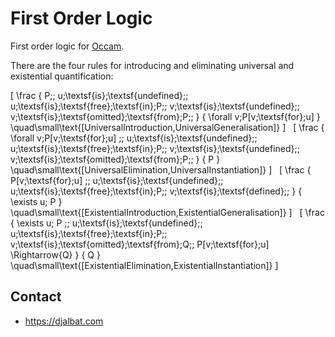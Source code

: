 # First Order Logic

First order logic for [Occam](https://occam.science).

There are the four rules for introducing and eliminating universal and existential quantification:

\[
\frac
{
P\;\;
u\;\textsf{is}\;\textsf{undefined}\;\;
u\;\textsf{is}\;\textsf{free}\;\textsf{in}\;P\;\;
v\;\textsf{is}\;\textsf{undefined}\;\;
v\;\textsf{is}\;\textsf{omitted}\;\textsf{from}\;P\;\;
}
{
\forall v\;P[v\;\textsf{for}\;u]
}
\quad\small\text{[UniversalIntroduction,UniversalGeneralisation]}
\]
&nbsp;
\[
\frac
{
\forall v\;P[v\;\textsf{for}\;u]
\;\;
u\;\textsf{is}\;\textsf{undefined}\;\;
u\;\textsf{is}\;\textsf{free}\;\textsf{in}\;P\;\;
v\;\textsf{is}\;\textsf{undefined}\;\;
v\;\textsf{is}\;\textsf{omitted}\;\textsf{from}\;P\;\;
}
{
P
}
\quad\small\text{[UniversalElimination,UniversalInstantiation]}
\]
&nbsp;
\[
\frac
{
P[v\;\textsf{for}\;u]
\;\;
u\;\textsf{is}\;\textsf{undefined}\;\;
u\;\textsf{is}\;\textsf{free}\;\textsf{in}\;P\;\;
v\;\textsf{is}\;\textsf{defined}\;\;
}
{
\exists u\; P
}
\quad\small\text{[ExistentialIntroduction,ExistentialGeneralisation]}
\]
&nbsp;
\[
\frac
{
\exists u\; P
\;\;
u\;\textsf{is}\;\textsf{undefined}\;\;
u\;\textsf{is}\;\textsf{free}\;\textsf{in}\;P\;\;
v\;\textsf{is}\;\textsf{omitted}\;\textsf{from}\;Q\;\;
P[v\;\textsf{for}\;u] \Rightarrow{Q}
}
{
Q
}
\quad\small\text{[ExistentialElimination,ExistentialInstantiation]}
\]

## Contact

* https://djalbat.com
